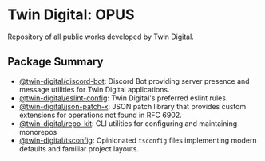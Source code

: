 # Twin Digital: OPUS

Repository of all public works developed by Twin Digital.

## Package Summary

<!-- BEGIN repo-kit: PACKAGES -->

- [@twin-digital/discord-bot](./nodejs/apps/discord-bot): Discord Bot providing server presence and message utilities for Twin Digital applications.
- [@twin-digital/eslint-config](./nodejs/devtools/eslint-config): Twin Digital's preferred eslint rules.
- [@twin-digital/json-patch-x](./nodejs/devtools/json-patch-x): JSON patch library that provides custom extensions for operations not found in RFC 6902.
- [@twin-digital/repo-kit](./nodejs/devtools/repo-kit): CLI utilities for configuring and maintaining monorepos
- [@twin-digital/tsconfig](./nodejs/devtools/tsconfig): Opinionated `tsconfig` files implementing modern defaults and familiar project layouts.

<!-- END repo-kit: PACKAGES -->
